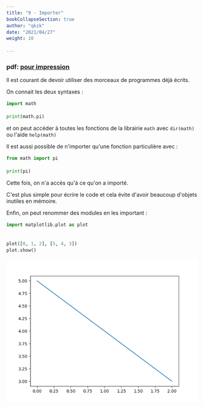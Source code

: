 ```yaml
---
title: "9 - Importer"
bookCollapseSection: true
author: "qkzk"
date: "2021/04/27"
weight: 10

---
```


### pdf: [pour impression](./importer.pdf)


Il est courant de devoir utiliser des morceaux de programmes déjà écrits.

On connait les deux syntaxes :

```python
import math

print(math.pi)
```

et on peut accéder à toutes les fonctions de la librairie `math` avec
`dir(math)` ou l'aide `help(math)`

Il est aussi possible de n'importer qu'une fonction particulière avec :

```python
from math import pi

print(pi)
```

Cette fois, on n'a accès qu'à ce qu'on a importé.

C'est plus simple pour écrire le code et cela évite d'avoir beaucoup d'objets
inutiles en mémoire.

Enfin, on peut renommer des modules en les important :

```python
import matplotlib.plot as plot


plot([0, 1, 2], [5, 4, 3])
plot.show()
```

![fig](./fig.png)

